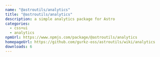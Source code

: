 ```yaml
---
name: "@astroutils/analytics"
title: "@astroutils/analytics"
description: a simple analytics package for Astro
categories:
  - css+ui
  - analytics
npmUrl: https://www.npmjs.com/package/@astroutils/analytics
homepageUrl: https://github.com/gurkz-oss/astroutils/wiki/analytics
downloads: 6
---
```

